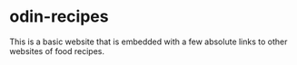 # odin-recipes
This is a basic website that is embedded with a few absolute links to other websites of food recipes. 